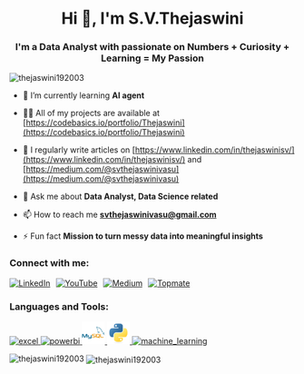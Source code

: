 <h1 align="center">Hi 👋, I'm S.V.Thejaswini</h1>
<h3 align="center">I'm a Data Analyst with passionate on Numbers + Curiosity + Learning = My Passion</h3>

<p align="left"> <img src="https://komarev.com/ghpvc/?username=thejaswini192003&label=Profile%20views&color=0e75b6&style=flat" alt="thejaswini192003" /> </p>

- 🌱 I’m currently learning **AI agent**

- 👨‍💻 All of my projects are available at [https://codebasics.io/portfolio/Thejaswini](https://codebasics.io/portfolio/Thejaswini)

- 📝 I regularly write articles on [https://www.linkedin.com/in/thejaswinisv/](https://www.linkedin.com/in/thejaswinisv/) and [https://medium.com/@svthejaswinivasu](https://medium.com/@svthejaswinivasu)


- 💬 Ask me about **Data Analyst, Data Science related**

- 📫 How to reach me **svthejaswinivasu@gmail.com**

- ⚡ Fun fact **Mission to turn messy data into meaningful insights**
<h3 align="left">Connect with me:</h3>
<p align="left" style="display: flex; gap: 10px; align-items: center; margin: 0; padding: 0;">
  <a href="https://linkedin.com/in/thejaswinisv/" target="_blank">
    <img src="https://raw.githubusercontent.com/rahuldkjain/github-profile-readme-generator/master/src/images/icons/Social/linked-in-alt.svg" alt="LinkedIn" height="30" width="40" />
  </a>
  <a href="https://www.youtube.com/c/thejaswinivasu5293" target="_blank">
    <img src="https://raw.githubusercontent.com/rahuldkjain/github-profile-readme-generator/master/src/images/icons/Social/youtube.svg" alt="YouTube" height="30" width="40" />
  </a>
  <a href="https://medium.com/@svthejaswinivasu" target="_blank">
    <img src="https://cdn-icons-png.flaticon.com/512/5968/5968906.png" alt="Medium" height="30" width="40" />
  </a>
  <a href="https://topmate.io/thejaswini/" target="_blank">
    <img src="https://topmate.io/favicon.ico" alt="Topmate" height="30" width="30" />
  </a>
</p>


<h3 align="left">Languages and Tools:</h3>
<p align="left">
  <a href="https://www.microsoft.com/en-us/microsoft-365/excel" target="_blank" rel="noreferrer">
    <img src="https://cdn.worldvectorlogo.com/logos/microsoft-excel-2013.svg" alt="excel" width="40" height="40"/>
  </a>
  <a href="https://powerbi.microsoft.com/" target="_blank" rel="noreferrer">
    <img src="https://cdn.worldvectorlogo.com/logos/power-bi.svg" alt="powerbi" width="40" height="40"/>
  </a>
  <a href="https://www.mysql.com/" target="_blank" rel="noreferrer">
    <img src="https://raw.githubusercontent.com/devicons/devicon/master/icons/mysql/mysql-original-wordmark.svg" alt="mysql" width="40" height="40"/>
  </a>
  <a href="https://www.python.org" target="_blank" rel="noreferrer">
    <img src="https://raw.githubusercontent.com/devicons/devicon/master/icons/python/python-original.svg" alt="python" width="40" height="40"/>
  </a>
  <a href="https://scikit-learn.org/" target="_blank" rel="noreferrer">
    <img src="https://upload.wikimedia.org/wikipedia/commons/0/05/Scikit_learn_logo_small.svg" alt="machine_learning" width="40" height="40"/>
  </a>
</p>

<p><img align="left" src="https://github-readme-stats.vercel.app/api/top-langs?username=thejaswini192003&show_icons=true&locale=en&layout=compact" alt="thejaswini192003" /></p>

<p>&nbsp;<img align="center" src="https://github-readme-stats.vercel.app/api?username=thejaswini192003&show_icons=true&locale=en" alt="thejaswini192003" /></p>

